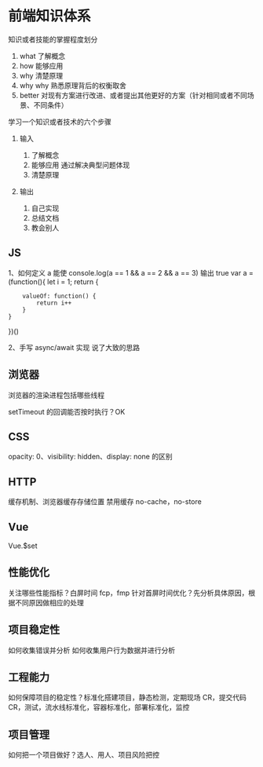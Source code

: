 # 前端知识体系

知识或者技能的掌握程度划分

1. what 了解概念
1. how 能够应用
1. why 清楚原理
1. why why 熟悉原理背后的权衡取舍
1. better 对现有方案进行改进、或者提出其他更好的方案（针对相同或者不同场景、不同条件）

学习一个知识或者技术的六个步骤

1. 输入
   1. 了解概念
   1. 能够应用 通过解决典型问题体现
   1. 清楚原理
1. 输出

   1. 自己实现
   1. 总结文档
   1. 教会别人

## JS

1、如何定义 a 能使 console.log(a == 1 && a == 2 && a == 3) 输出 true
var a = (function(){
let i = 1;
return {

        valueOf: function() {
            return i++
        }
    }

})()

2、手写 async/await 实现
说了大致的思路

## 浏览器

浏览器的渲染进程包括哪些线程

setTimeout 的回调能否按时执行？OK

## CSS

opacity: 0、visibility: hidden、display: none 的区别

## HTTP

缓存机制、浏览器缓存存储位置
禁用缓存 no-cache，no-store

## Vue

Vue.$set

## 性能优化

关注哪些性能指标？白屏时间 fcp，fmp
针对首屏时间优化？先分析具体原因，根据不同原因做相应的处理

## 项目稳定性

如何收集错误并分析
如何收集用户行为数据并进行分析

## 工程能力

如何保障项目的稳定性？标准化搭建项目，静态检测，定期现场 CR，提交代码 CR，测试，流水线标准化，容器标准化，部署标准化，监控

## 项目管理

如何把一个项目做好？选人、用人、项目风险把控
